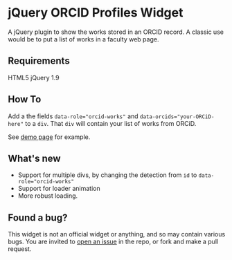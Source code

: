 # jQuery ORCID Profiles Widget
A jQuery plugin to show the works stored in an ORCID record. A classic use would be to put a list of works  in a faculty web page.

## Requirements
HTML5
jQuery 1.9

## How To
Add a the fields `data-role="orcid-works"` and `data-orcids="your-ORCiD-here"` to a `div`. That `div` will contain your list of works from ORCiD.

See [demo page](demo/index.html) for example.

## What's new

* Support for multiple divs, by changing the detection from `id` to `data-role="orcid-works"`
* Support for loader animation
* More robust loading.


## Found a bug?

This widget is not an official widget or anything, and so may contain various bugs. You are invited to [open an issue](https://github.com/michbarsinai/ORCID-WorksList-Widget/issues) in the repo, or fork and make a pull request.

